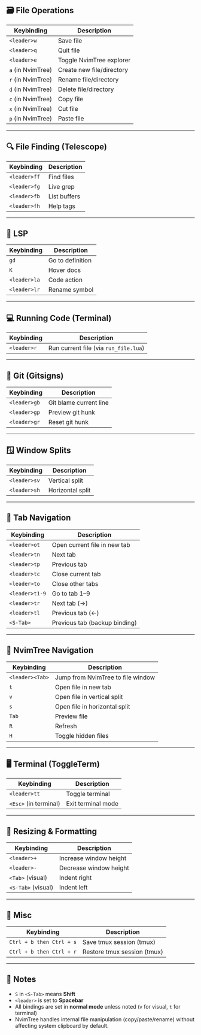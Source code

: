 ## 🗃️ File Operations

|Keybinding|Description|
|---|---|
|`<leader>w`|Save file|
|`<leader>q`|Quit file|
|`<leader>e`|Toggle NvimTree explorer|
|`a` (in NvimTree)|Create new file/directory|
|`r` (in NvimTree)|Rename file/directory|
|`d` (in NvimTree)|Delete file/directory|
|`c` (in NvimTree)|Copy file|
|`x` (in NvimTree)|Cut file|
|`p` (in NvimTree)|Paste file|

---
## 🔍 File Finding (Telescope)

|Keybinding|Description|
|---|---|
|`<leader>ff`|Find files|
|`<leader>fg`|Live grep|
|`<leader>fb`|List buffers|
|`<leader>fh`|Help tags|

---

## 🧠 LSP

|Keybinding|Description|
|---|---|
|`gd`|Go to definition|
|`K`|Hover docs|
|`<leader>la`|Code action|
|`<leader>lr`|Rename symbol|

---

## 💻 Running Code (Terminal)

|Keybinding|Description|
|---|---|
|`<leader>r`|Run current file (via `run_file.lua`)|

---

## 🧩 Git (Gitsigns)

|Keybinding|Description|
|---|---|
|`<leader>gb`|Git blame current line|
|`<leader>gp`|Preview git hunk|
|`<leader>gr`|Reset git hunk|

---

## 🪟 Window Splits

|Keybinding|Description|
|---|---|
|`<leader>sv`|Vertical split|
|`<leader>sh`|Horizontal split|

---

## 🧭 Tab Navigation

|Keybinding|Description|
|---|---|
|`<leader>ot`|Open current file in new tab|
|`<leader>tn`|Next tab|
|`<leader>tp`|Previous tab|
|`<leader>tc`|Close current tab|
|`<leader>to`|Close other tabs|
|`<leader>t1-9`|Go to tab 1–9|
|`<leader>tr`|Next tab (→)|
|`<leader>tl`|Previous tab (←)|
|`<S-Tab>`|Previous tab (backup binding)|

---

## 🧭 NvimTree Navigation

|Keybinding|Description|
|---|---|
|`<leader><Tab>`|Jump from NvimTree to file window|
|`t`|Open file in new tab|
|`v`|Open file in vertical split|
|`s`|Open file in horizontal split|
|`Tab`|Preview file|
|`R`|Refresh|
|`H`|Toggle hidden files|

---

## 🖥️ Terminal (ToggleTerm)

|Keybinding|Description|
|---|---|
|`<leader>tt`|Toggle terminal|
|`<Esc>` (in terminal)|Exit terminal mode|

---

## 🔧 Resizing & Formatting

|Keybinding|Description|
|---|---|
|`<leader>+`|Increase window height|
|`<leader>-`|Decrease window height|
|`<Tab>` (visual)|Indent right|
|`<S-Tab>` (visual)|Indent left|

---

## 🔄 Misc

|Keybinding|Description|
|---|---|
|`Ctrl + b then Ctrl + s`|Save tmux session (tmux)|
|`Ctrl + b then Ctrl + r`|Restore tmux session (tmux)|

---

## 📝 Notes

- `S` in `<S-Tab>` means **Shift**
- `<leader>` is set to **Spacebar**
- All bindings are set in **normal mode** unless noted (`v` for visual, `t` for terminal)
- NvimTree handles internal file manipulation (copy/paste/rename) without affecting system clipboard by default.